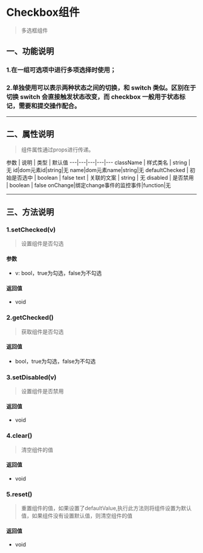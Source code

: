 # Checkbox组件

> 多选框组件

## 一、功能说明

### 1.在一组可选项中进行多项选择时使用；

### 2.单独使用可以表示两种状态之间的切换，和 switch 类似。区别在于切换 switch 会直接触发状态改变，而 checkbox 一般用于状态标记，需要和提交操作配合。

---

## 二、属性说明

> 组件属性通过props进行传递。

参数 | 说明 | 类型 | 默认值
---|---|---|---|---
className | 样式类名 | string | 无
id|dom元素id|string|无
name|dom元素name|string|无
defaultChecked | 初始是否选中 | boolean | false
text | 关联的文案 | string | 无
disabled | 是否禁用 | boolean | false
onChange|绑定change事件的监控事件|function|无

---

## 三、方法说明
### 1.setChecked(v)
> 设置组件是否勾选

#### 参数
- v: bool，true为勾选，false为不勾选

#### 返回值
- void

### 2.getChecked()
> 获取组件是否勾选

#### 返回值
- bool，true为勾选，false为不勾选

### 3.setDisabled(v)
> 设置组件是否禁用

#### 返回值
- void

### 4.clear()
> 清空组件的值

#### 返回值
- void

### 5.reset()
> 重置组件的值，如果设置了defaultValue,执行此方法则将组件设置为默认值，如果组件没有设置默认值，则清空组件的值

#### 返回值
- void